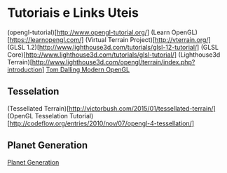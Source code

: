 # Tutoriais e Links Uteis
(opengl-tutorial)[http://www.opengl-tutorial.org/]
(Learn OpenGL)[https://learnopengl.com/]
(Virtual Terrain Project)[http://vterrain.org/]
(GLSL 1.2)[http://www.lighthouse3d.com/tutorials/glsl-12-tutorial/]
(GLSL Core)[http://www.lighthouse3d.com/tutorials/glsl-tutorial/]
(Lighthouse3d Terrain)[http://www.lighthouse3d.com/opengl/terrain/index.php?introduction]
[Tom Dalling Modern OpenGL](http://www.tomdalling.com/blog/category/modern-opengl/)
## Tesselation
(Tessellated Terrain)[http://victorbush.com/2015/01/tessellated-terrain/]
(OpenGL Tesselation Tutorial)[http://codeflow.org/entries/2010/nov/07/opengl-4-tessellation/]
## Planet Generation
[Planet Generation](https://experilous.com/1/blog/post/procedural-planet-generation)
